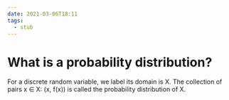 ```yaml
---
date: 2021-03-06T18:11
tags: 
  - stub
---
```


# What is a probability distribution?

For a discrete random variable, we label its domain is X.
The collection of pairs x ∈ X: (x, f(x)) is called the probability distribution of X.
